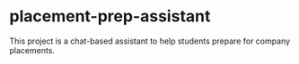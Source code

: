 # placement-prep-assistant
This project is a chat-based assistant to help students prepare for company placements.
